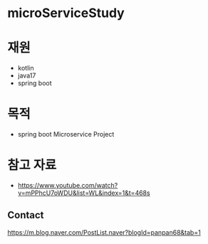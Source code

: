 # microServiceStudy
# 재원
- kotlin
- java17
- spring boot

# 목적
- spring boot Microservice Project

# 참고 자료
- https://www.youtube.com/watch?v=mPPhcU7oWDU&list=WL&index=1&t=468s

Contact
---
https://m.blog.naver.com/PostList.naver?blogId=panpan68&tab=1

